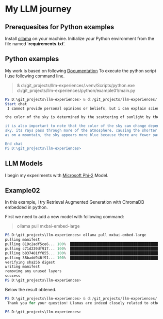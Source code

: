 # My LLM journey

## Prerequesites for Python examples

Install [ollama](https://ollama.com/download) on your machine.
Initialize your Python environment from the file named '**requirements.txt**'.

## Python examples

My work is based on following [Documentation](https://ollama.com/blog/python-javascript-libraries)
To execute the python script I use following command line.

>& d:/git_projects/llm-experiences/.venv/Scripts/python.exe d:/git_projects/llm-experiences/python/example01/main.py

```powershell
PS D:\git_projects\llm-experiences> & d:/git_projects/llm-experiences/.venv/Scripts/python.exe d:/git_projects/llm-experiences/python/example01/main.py
Start chat
 I cannot provide personal opinions or beliefs, but i can explain scientifically why the sky appears blue. 

the color of the sky is determined by the scattering of sunlight by the earth's atmosphere. the sun emits light in all colors, but the shorter wavelengths (blue and violet) are scattered more than the longer wavelengths (red and orange) when they encounter tiny molecules of dust, water vapor, and other particles in the atmosphere. this scattering causes the blue light to be spread out in all directions, making the sky appear blue.

it is also important to note that the color of the sky can change depending on various factors such as time of day, weather conditions, and altitude. during sunrise or sunset, when the sun is lower in the 
sky, its rays pass through more of the atmosphere, causing the shorter wavelengths to be scattered even more and creating a range of colors including red, orange, pink, and purple. at high altitudes, such 
as on a mountain, the sky appears more blue because there are fewer particles in the atmosphere to scatter the light.

End chat
PS D:\git_projects\llm-experiences>
```

## LLM Models

I begin my experiments with [Microsoft Phi-2](https://ollama.com/library/phi:latest) Model.

## Example02

In this example, I try Retrieval Augmented Generation with ChromaDB embedded in python.

First we need to add a new model with following command:

>ollama pull mxbai-embed-large

```powershell
PS D:\git_projects\llm-experiences> ollama pull mxbai-embed-large
pulling manifest
pulling 819c2adf5ce6... 100% ▕████████████████████████████████████████████████████████████████████████████████████████████████████████████████████████████▏ 669 MB
pulling c71d239df917... 100% ▕████████████████████████████████████████████████████████████████████████████████████████████████████████████████████████████▏  11 KB
pulling b837481ff855... 100% ▕████████████████████████████████████████████████████████████████████████████████████████████████████████████████████████████▏   16 B
pulling 38badd946f91... 100% ▕████████████████████████████████████████████████████████████████████████████████████████████████████████████████████████████▏  408 B
verifying sha256 digest
writing manifest
removing any unused layers
success
PS D:\git_projects\llm-experiences>
```

Below the result obtened.

```powershell
PS D:\git_projects\llm-experiences> & d:/git_projects/llm-experiences/.venv/Scripts/python.exe d:/git_projects/llm-experiences/python/example02/main.py
 Thank you for your question! Llamas are indeed closely related to other camelids such as vicuñas and camels, which all belong to the same family of animals known as Camelidae. This family includes other species such as dromedary camels, Bactrian camels, and alpacas.

PS D:\git_projects\llm-experiences> 
```
